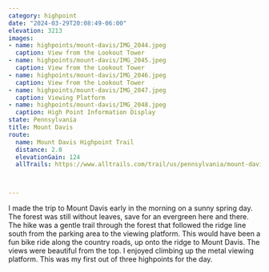 ```yaml
---
category: highpoint
date: "2024-03-29T20:08:49-06:00"
elevation: 3213
images:
- name: highpoints/mount-davis/IMG_2044.jpeg
  caption: View from the Lookout Tower 
- name: highpoints/mount-davis/IMG_2045.jpeg
  caption: View from the Lookout Tower 
- name: highpoints/mount-davis/IMG_2046.jpeg
  caption: View from the Lookout Tower 
- name: highpoints/mount-davis/IMG_2047.jpeg
  caption: Viewing Platform
- name: highpoints/mount-davis/IMG_2048.jpeg
  caption: High Point Information Display
state: Pennsylvania
title: Mount Davis
route:
  name: Mount Davis Highpoint Trail
  distance: 2.0
  elevationGain: 124
  allTrails: https://www.alltrails.com/trail/us/pennsylvania/mount-davis-highpoint-trail



---
```

I made the trip to Mount Davis early in the morning on a sunny spring day.  The forest was still without leaves, save for an evergreen here and there.  The hike was a gentle trail through the forest that followed the ridge line south from the parking area to the viewing platform.  This would have been a fun bike ride along the country roads, up onto the ridge to Mount Davis.  The views were beautiful from the top.  I enjoyed climbing up the metal viewing platform.  This was my first out of three highpoints for the day.